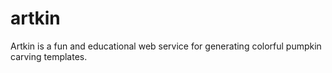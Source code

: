 # artkin
Artkin is a fun and educational web service for generating colorful pumpkin carving templates.
